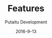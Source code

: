 ---
title: Features
sections:
    -
        template: richTextSection
        text: "<iframe src=\"https://docs.google.com/presentation/d/1ZejnRdV_djN4av9O8j-PigYeJIdYdAMyosrydliGepI/embed?start=false&loop=false&delayms=10000\" frameborder=\"0\" width=\"960\" height=\"569\" allowfullscreen=\"true\" mozallowfullscreen=\"true\" webkitallowfullscreen=\"true\"></iframe>\n\n<h2 id=\"remote-management\">Remote management</h2>\n\n<p>This is where HashBrown is very different from other CMS&#39;es. Instead of hosting your site, taking up valuable server power caching and crunching numbers for every visitor, it connects to your site remotely and updates a content cache on your site, only when changes are made to the site&#39;s content. This means you can build your site in whatever language and framework you like, you can even use a static site generator service like <a href=\"http://github.com/pages\">GitHub Pages</a> and host your content managed site for free.</p>\n\n<h2 id=\"multiple-projects-at-once\">Multiple projects at once</h2>\n\n<p>One instance of HashBrown can manage the content of several sites/apps. How many it can manage is determined by the capacity of the server it&#39;s running on.</p>\n\n<h2 id=\"several-environments-for-each-project\">Several environments for each project</h2>\n\n<p>Every project has its own unlimited amount of environments. This is very useful if you want testing content separated from live content, or if you for any other reason want to branch your managed content into subsets.</p>\n\n<h2 id=\"multilingual\">Multilingual</h2>\n\n<p>Language support is built into the core, no extra precautions needed when creating custom schemas.</p>\n\n<h2 id=\"plugin-support\">Plugin support</h2>\n\n<p>HashBrown comes prebundled with a few example plugins, mainly to show you how easy it is to write one of your own. So even if you need to manage content for a system that only you are using (maybe it&#39;s completely custom), HashBrown can adapt to it.</p>\n\n<h2 id=\"content-format-consistency\">Content format consistency</h2>\n\n<p>The backend of HashBrown uses MongoDB for data storage and JSON for serialisation, so at no point will you have to deal with relational database content being serialised and deserialised into and from XML and other non-analogous formats, potentially losing data in the process.</p>\n\n<h2 id=\"painless-backups\">Painless backups</h2>\n\n<p>Backing up and restoring content in document-based databases has always been a snap when compared to the more traditional approaches, and it shines through in HashBrown.</p>\n\n<h2 id=\"small-footprint\">Small footprint</h2>\n\n<p>Clunky Windows servers are a dying breed in the server space, and with good reason. HashBrown can run on a small virtual machine on services like <a href=\"http://digitalocean.com\">DigitalOcean</a> and thereby cost a lot less to host.</p>\n\n<h2 id=\"is-and-always-will-be-free-and-open-source\">Is and always will be free and open source</h2>\n\n<p>The HashBrown software will never cost you anything, contain binary blobs or in any other way hide its inner workings.</p>\n"
description: 'All the reasons you would probably love HashBrown'
meta:
    id: 65134decc72fa5adec880cb0e0484ae8e4213838
    parentId: ""
    language: en
date: '2016-9-13'
author: 'Putaitu Development'
permalink: /features/
layout: sectionPage
---